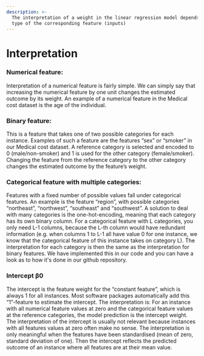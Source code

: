 ```yaml
---
description: >-
  The interpretation of a weight in the linear regression model depends on the
  type of the corresponding feature (inputs)
---
```


# Interpretation

### Numerical feature:

Interpretation of a numerical feature is fairly simple. We can simply say that increasing the numerical feature by one unit changes the estimated outcome by its weight. An example of a numerical feature in the Medical cost dataset is the age of the individual.

### Binary feature: 

This is a feature that takes one of two possible categories for each instance. Examples of such a feature are the features “sex” or “smoker” in our Medical cost dataset. A reference category is selected and encoded to 0 \(male/non-smoker\) and 1 is used for the other category \(female/smoker\). Changing the feature from the reference category to the other category changes the estimated outcome by the feature’s weight.

### Categorical feature with multiple categories: 

Features with a fixed number of possible values fall under categorical features. An example is the feature “region”, with possible categories “northeast”, “northwest”, “southeast” and “southwest”. A solution to deal with many categories is the one-hot-encoding, meaning that each category has its own binary column. For a categorical feature with L categories, you only need L-1 columns, because the L-th column would have redundant information \(e.g. when columns 1 to L-1 all have value 0 for one instance, we know that the categorical feature of this instance takes on category L\). The interpretation for each category is then the same as the interpretation for binary features. We have implemented this in our code and you can have a look as to how it's done in our github repository.

### Intercept β0

The intercept is the feature weight for the “constant feature”, which is always 1 for all instances. Most software packages automatically add this “1”-feature to estimate the intercept. The interpretation is: For an instance with all numerical feature values at zero and the categorical feature values at the reference categories, the model prediction is the intercept weight. The interpretation of the intercept is usually not relevant because instances with all features values at zero often make no sense. The interpretation is only meaningful when the features have been standardised \(mean of zero, standard deviation of one\). Then the intercept reflects the predicted outcome of an instance where all features are at their mean value.



